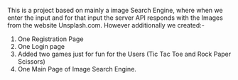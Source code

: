 This is a project based on mainly a image Search Engine, where when we enter the input and for that input the server API responds with the Images from the website Unsplash.com. 
However additionally we created:-
   1. One Registration Page
   2. One Login page
   3. Added two games just for fun for the Users (Tic Tac Toe and Rock Paper Scissors)
   4. One Main Page of Image Search Engine.
